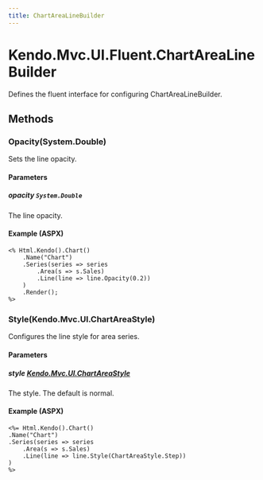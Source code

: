 ```yaml
---
title: ChartAreaLineBuilder
---
```


# Kendo.Mvc.UI.Fluent.ChartAreaLineBuilder
Defines the fluent interface for configuring ChartAreaLineBuilder.




## Methods


### Opacity(System.Double)
Sets the line opacity.


#### Parameters

##### opacity `System.Double`
The line opacity.




#### Example (ASPX)
    <% Html.Kendo().Chart()
        .Name("Chart")
        .Series(series => series
            .Area(s => s.Sales)
            .Line(line => line.Opacity(0.2))
        )
        .Render();
    %>


### Style(Kendo.Mvc.UI.ChartAreaStyle)
Configures the line style for area series.


#### Parameters

##### style [Kendo.Mvc.UI.ChartAreaStyle](/api/aspnet-mvc/Kendo.Mvc.UI/ChartAreaStyle)
The style. The default is normal.




#### Example (ASPX)
    <%= Html.Kendo().Chart()
    .Name("Chart")
    .Series(series => series
        .Area(s => s.Sales)
        .Line(line => line.Style(ChartAreaStyle.Step))
    )
    %>



